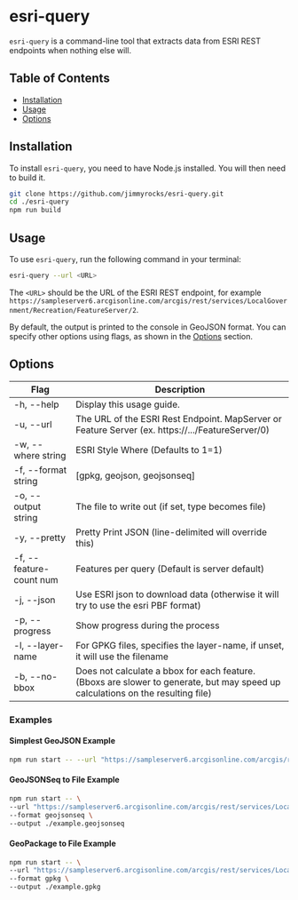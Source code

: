 
# esri-query

`esri-query` is a command-line tool that extracts data from ESRI REST endpoints when nothing else will.

## Table of Contents

-   [Installation](#installation)
-   [Usage](#usage)
-   [Options](#options)

## Installation

To install `esri-query`, you need to have Node.js installed. You will then need to build it.



```bash
git clone https://github.com/jimmyrocks/esri-query.git
cd ./esri-query
npm run build
```

## Usage

To use `esri-query`, run the following command in your terminal:



```bash
esri-query --url <URL>
``` 

The `<URL>` should be the URL of the ESRI REST endpoint, for example `https://sampleserver6.arcgisonline.com/arcgis/rest/services/LocalGovernment/Recreation/FeatureServer/2`.

By default, the output is printed to the console in GeoJSON format. You can specify other options using flags, as shown in the [Options](#options) section.

## Options

| Flag | Description                                                                                         |
| ------------------------| --------------------------------------------------------------------------------------------------- |
| -h, --help               | Display this usage guide.                                                                           |
| -u, --url <url>          | The URL of the ESRI Rest Endpoint. MapServer or Feature Server (ex. https://.../FeatureServer/0)                                 |
| -w, --where string       | ESRI Style Where (Defaults to 1=1)                                                                  |
| -f, --format string      | [gpkg, geojson, geojsonseq]                                                                         |
| -o, --output string      | The file to write out (if set, type becomes file)                                                  |
| -y, --pretty             | Pretty Print JSON (line-delimited will override this)                                              |
| -f, --feature-count num  | Features per query (Default is server default)                                                     |
| -j, --json               | Use ESRI json to download data (otherwise it will try to use the esri PBF format)                  |
| -p, --progress           | Show progress during the process                                                                   |
| -l, --layer-name         | For GPKG files, specifies the layer-name, if unset, it will use the filename                        |
| -b, --no-bbox            | Does not calculate a bbox for each feature. (Bboxs are slower to generate, but may speed up calculations on the resulting file) |

### Examples

#### Simplest GeoJSON Example

```bash
npm run start -- --url "https://sampleserver6.arcgisonline.com/arcgis/rest/services/LocalGovernment/Recreation/FeatureServer/2"
``` 

#### GeoJSONSeq to File Example

```bash
npm run start -- \
--url "https://sampleserver6.arcgisonline.com/arcgis/rest/services/LocalGovernment/Recreation/FeatureServer/2" \
--format geojsonseq \
--output ./example.geojsonseq
``` 

#### GeoPackage to File Example

```bash
npm run start -- \
--url "https://sampleserver6.arcgisonline.com/arcgis/rest/services/LocalGovernment/Recreation/FeatureServer/2" \
--format gpkg \
--output ./example.gpkg
```
